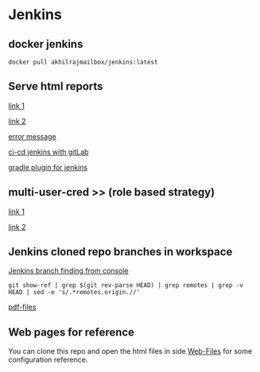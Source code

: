 # Jenkins


## docker jenkins

```
docker pull akhilrajmailbox/jenkins:latest
```


## Serve html reports

[link 1](https://stackoverflow.com/questions/33821217/html-in-jenkins-job-descriptions)

[link 2](https://stackoverflow.com/questions/35783964/jenkins-html-publisher-plugin-no-css-is-displayed-when-report-is-viewed-in-j)


[error message](https://issues.jenkins-ci.org/browse/JENKINS-12875)

[ci-cd jenkins with gitLab](https://docs.bitnami.com/bch/how-to/create-ci-pipeline/)

[gradle plugin for jenkins](https://wiki.jenkins-ci.org/display/JENKINS/Gradle+Plugin)


## multi-user-cred >> (role based strategy)

[link 1](https://stackoverflow.com/questions/8323129/jenkins-restrict-view-of-jobs-per-user)

[link 2](http://www.kblearningacademy.com/configure-role-strategy-plugin-in-jenkins/)


## Jenkins cloned repo branches in workspace
[Jenkins branch finding from console](https://stackoverflow.com/questions/14985563/how-to-retrieve-the-git-branch-name-that-was-built-by-jenkins-when-using-inverse)

```
git show-ref | grep $(git rev-parse HEAD) | grep remotes | grep -v HEAD | sed -e 's/.*remotes.origin.//'
```


[pdf-files](https://github.com/akhilrajmailbox/Jenkins/tree/master/pdf-files)

## Web pages for reference

You can clone this repo and open the html files in side [Web-Files](https://github.com/akhilrajmailbox/Jenkins/tree/master/Web-Files) for some configuration reference.
